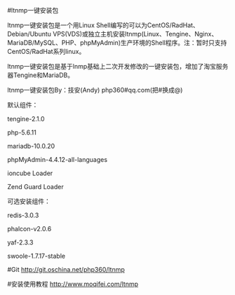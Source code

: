 #ltnmp一键安装包

ltnmp一键安装包是一个用Linux Shell编写的可以为CentOS/RadHat、Debian/Ubuntu VPS(VDS)或独立主机安装ltnmp(Linux、Tengine、Nginx、MariaDB/MySQL、PHP、phpMyAdmin)生产环境的Shell程序。注：暂时只支持CentOS/RadHat系列linux。

ltnmp一键安装包是基于lnmp基础上二次开发修改的一键安装包，增加了淘宝服务器Tengine和MariaDB。

ltnmp一键安装包By：技安(Andy) php360#qq.com(把#换成@)

默认组件：

tengine-2.1.0

php-5.6.11

mariadb-10.0.20

phpMyAdmin-4.4.12-all-languages

ioncube Loader

Zend Guard Loader


可选安装组件：

redis-3.0.3

phalcon-v2.0.6

yaf-2.3.3

swoole-1.7.17-stable

#Git
http://git.oschina.net/php360/ltnmp

#安装使用教程
http://www.moqifei.com/ltnmp
